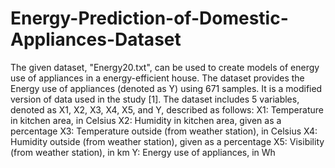 # Energy-Prediction-of-Domestic-Appliances-Dataset
The given dataset, "Energy20.txt", can be used to create models of energy use of appliances in a energy-efficient house. The dataset provides the Energy use of appliances (denoted as Y) using 671 samples. It is a modified version of data used in the study [1]. The dataset includes 5 variables, denoted as X1, X2, X3, X4, X5, and Y, described as follows: X1: Temperature in kitchen area, in Celsius X2: Humidity in kitchen area, given as a percentage X3: Temperature outside (from weather station), in Celsius X4: Humidity outside (from weather station), given as a percentage X5: Visibility (from weather station), in km Y: Energy use of appliances, in Wh
